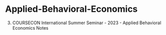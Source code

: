 # Applied-Behavioral-Economics
3. COURSECON International Summer Seminar - 2023 - Applied Behavioral Economics Notes

